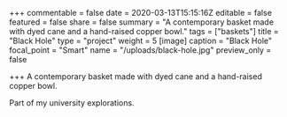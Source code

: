 +++
commentable = false
date = 2020-03-13T15:15:16Z
editable = false
featured = false
share = false
summary = "A contemporary basket made with dyed cane and a hand-raised copper bowl."
tags = ["baskets"]
title = "Black Hole"
type = "project"
weight = 5
[image]
caption = "Black Hole"
focal_point = "Smart"
name = "/uploads/black-hole.jpg"
preview_only = false

+++
A contemporary basket made with dyed cane and a hand-raised copper bowl. 

Part of my university explorations.